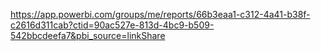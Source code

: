 https://app.powerbi.com/groups/me/reports/66b3eaa1-c312-4a41-b38f-c2616d311cab?ctid=90ac527e-813d-4bc9-b509-542bbcdeefa7&pbi_source=linkShare
